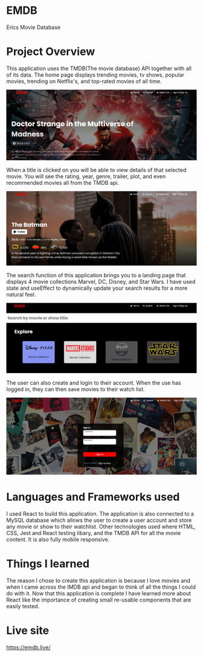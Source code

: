 # EMDB

Erics Movie Database

# Project Overview

This application uses the TMDB(The movie database) API together with all of its data. The home page displays trending movies, tv shows, popular movies, trending on Netflix's, and top-rated movies of all time.

![](/Images/Main.png)

When a title is clicked on you will be able to view details of that selected movie. You will see the rating, year, genre, trailer, plot, and even recommended movies all from the TMDB api.

![](/Images/index.png)

The search function of this application brings you to a landing page that displays 4 movie collections Marvel, DC, Disney, and Star Wars. I have used state and useEffect to dynamically update your search results for a more natural feel.

![](/Images/search.png)

The user can also create and login to their account. When the use has logged in, they can then save movies to their watch list. 

![](/Images/login.png)

# Languages and Frameworks used

I used React to build this application. The application is also connected to a MySQL database which allows the user to create a user account and store any movie or show to their watchlist. Other technologies used where HTML, CSS, Jest and React testing libary, and the TMDB API for all the movie content. It is also fully mobile responsive.

# Things I learned

The reason I chose to create this application is because I love movies and when I came across the IMDB api and began to think of all the things I could do with it. Now that this application is complete I have learned more about React like the importance of creating small re-usable components that are easily tested.

# Live site
https://emdb.live/
